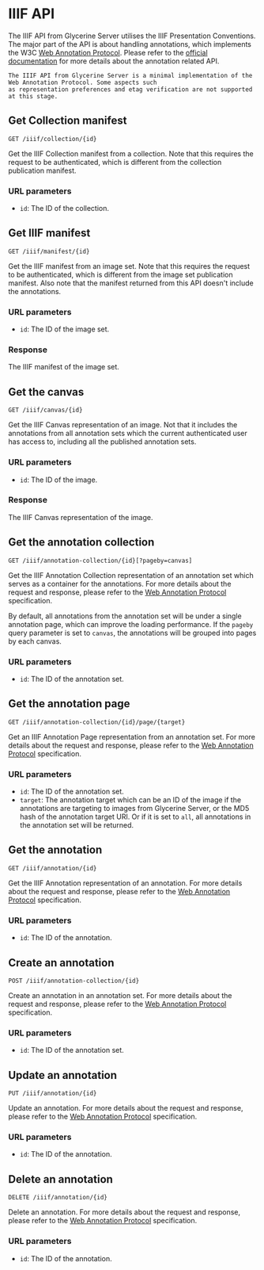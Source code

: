 # IIIF API

The IIIF API from Glycerine Server utilises the IIIF Presentation Conventions. The major part of the API is about 
handling annotations, which implements the W3C [Web Annotation Protocol](https://www.w3.org/TR/annotation-protocol/).
Please refer to the [official documentation](https://www.w3.org/TR/annotation-protocol/) for more details about the 
annotation related API.

```{note}
The IIIF API from Glycerine Server is a minimal implementation of the Web Annotation Protocol. Some aspects such
as representation preferences and etag verification are not supported at this stage.
```
## Get Collection manifest

```
GET /iiif/collection/{id}
```

Get the IIIF Collection manifest from a collection. Note that this requires the request to be authenticated, which is
different from the collection publication manifest.

### URL parameters

- `id`: The ID of the collection.

## Get IIIF manifest

```
GET /iiif/manifest/{id}
```

Get the IIIF manifest from an image set. Note that this requires the request to be authenticated, which is different
from the image set publication manifest. Also note that the manifest returned from this API doesn't include the 
annotations.

### URL parameters

- `id`: The ID of the image set.

### Response

The IIIF manifest of the image set.

## Get the canvas

```
GET /iiif/canvas/{id}
```

Get the IIIF Canvas representation of an image. Not that it includes the annotations from all annotation sets which
the current authenticated user has access to, including all the published annotation sets.

### URL parameters

- `id`: The ID of the image.

### Response

The IIIF Canvas representation of the image.

## Get the annotation collection

```
GET /iiif/annotation-collection/{id}[?pageby=canvas]
```

Get the IIIF Annotation Collection representation of an annotation set which serves as a container for the annotations.
For more details about the request and response, please refer to the 
[Web Annotation Protocol](https://www.w3.org/TR/annotation-protocol/#container-retrieval) specification.

By default, all annotations from the annotation set will be under a single annotation page, which can improve the
loading performance. If the `pageby` query parameter is set to `canvas`, the annotations will be grouped into pages by
each canvas.

### URL parameters

- `id`: The ID of the annotation set.

## Get the annotation page

```
GET /iiif/annotation-collection/{id}/page/{target}
```

Get an IIIF Annotation Page representation from an annotation set. For more details about the request and response,
please refer to the [Web Annotation Protocol](https://www.w3.org/TR/annotation-protocol/#annotation-pages) 
specification.

### URL parameters

- `id`: The ID of the annotation set.
- `target`: The annotation target which can be an ID of the image if the annotations are targeting to images from 
  Glycerine Server, or the MD5 hash of the annotation target URI. Or if it is set to `all`, all annotations in the
  annotation set will be returned.

## Get the annotation

```
GET /iiif/annotation/{id}
```

Get the IIIF Annotation representation of an annotation. For more details about the request and response, please refer
to the [Web Annotation Protocol](https://www.w3.org/TR/annotation-protocol/#annotation-retrieval) specification.

### URL parameters

- `id`: The ID of the annotation.

## Create an annotation

```
POST /iiif/annotation-collection/{id}
```

Create an annotation in an annotation set. For more details about the request and response, please refer to the
[Web Annotation Protocol](https://www.w3.org/TR/annotation-protocol/#create-a-new-annotation) specification.

### URL parameters

- `id`: The ID of the annotation set.

## Update an annotation

```
PUT /iiif/annotation/{id}
```

Update an annotation. For more details about the request and response, please refer to the
[Web Annotation Protocol](https://www.w3.org/TR/annotation-protocol/#update-an-existing-annotation) specification.

### URL parameters

- `id`: The ID of the annotation.

## Delete an annotation

```
DELETE /iiif/annotation/{id}
```

Delete an annotation. For more details about the request and response, please refer to the
[Web Annotation Protocol](https://www.w3.org/TR/annotation-protocol/#delete-an-existing-annotation) specification.

### URL parameters

- `id`: The ID of the annotation.
